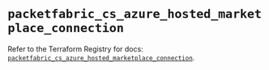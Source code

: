 # `packetfabric_cs_azure_hosted_marketplace_connection`

Refer to the Terraform Registry for docs: [`packetfabric_cs_azure_hosted_marketplace_connection`](https://registry.terraform.io/providers/packetfabric/packetfabric/1.9.3/docs/resources/cs_azure_hosted_marketplace_connection).
